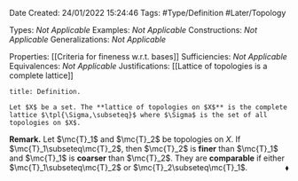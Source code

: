 <div class="topSpace"></div>

Date Created: 24/01/2022 15:24:46
Tags: #Type/Definition #Later/Topology

Types: _Not Applicable_
Examples: _Not Applicable_ 
Constructions: _Not Applicable_
Generalizations: _Not Applicable_

Properties: [[Criteria for fineness w.r.t. bases]]
Sufficiencies: _Not Applicable_
Equivalences: _Not Applicable_
Justifications: [[Lattice of topologies is a complete lattice]]

``` ad-Definition
title: Definition.

Let $X$ be a set. The **lattice of topologies on $X$** is the complete lattice $\tpl{\Sigma,\subseteq}$ where $\Sigma$ is the set of all topologies on $X$.

```

<b>Remark.</b> Let $\mc{T}_1$ and $\mc{T}_2$ be topologies on $X$. If $\mc{T}_1\subseteq\mc{T}_2$, then $\mc{T}_2$ is **finer** than $\mc{T}_1$ and $\mc{T}_1$ is **coarser** than $\mc{T}_2$. They are **comparable** if either $\mc{T}_1\subseteq\mc{T}_2$ or $\mc{T}_2\subseteq\mc{T}_1$.<span style="float:right;">$\blacklozenge$</span>
